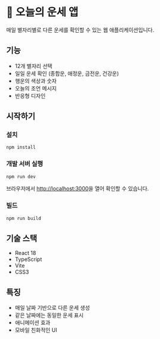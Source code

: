 # 🔮 오늘의 운세 앱

매일 별자리별로 다른 운세를 확인할 수 있는 웹 애플리케이션입니다.

## 기능

- 12개 별자리 선택
- 일일 운세 확인 (종합운, 애정운, 금전운, 건강운)
- 행운의 색상과 숫자
- 오늘의 조언 메시지
- 반응형 디자인

## 시작하기

### 설치

```bash
npm install
```

### 개발 서버 실행

```bash
npm run dev
```

브라우저에서 [http://localhost:3000](http://localhost:3000)을 열어 확인할 수 있습니다.

### 빌드

```bash
npm run build
```

## 기술 스택

- React 18
- TypeScript
- Vite
- CSS3

## 특징

- 매일 날짜 기반으로 다른 운세 생성
- 같은 날짜에는 동일한 운세 표시
- 애니메이션 효과
- 모바일 친화적인 UI
